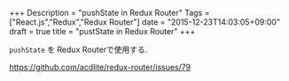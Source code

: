 +++
Description = "pushState in Redux Router"
Tags = ["React.js","Redux","Redux Router"]
date = "2015-12-23T14:03:05+09:00"
draft = true
title = "pustState in Redux Router"
+++

`pushState` を Redux Routerで使用する.

<!--more-->

https://github.com/acdlite/redux-router/issues/79

